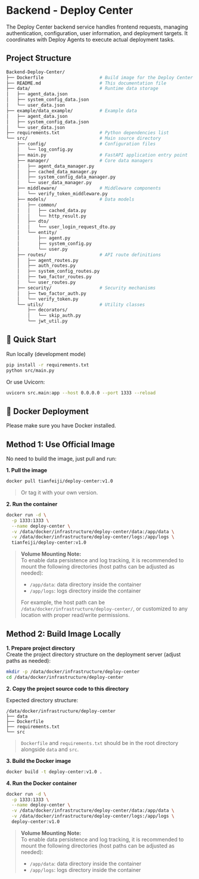 # Backend - Deploy Center

The Deploy Center backend service handles frontend requests, managing authentication, configuration, user information, and deployment targets. It coordinates with Deploy Agents to execute actual deployment tasks.

## Project Structure

```bash
Backend-Deploy-Center/
├── Dockerfile                     # Build image for the Deploy Center backend
├── README.md                      # This documentation file
├── data/                          # Runtime data storage
│   ├── agent_data.json
│   ├── system_config_data.json
│   └── user_data.json
├── example/data_example/          # Example data
│   ├── agent_data.json
│   ├── system_config_data.json
│   └── user_data.json
├── requirements.txt               # Python dependencies list
└── src/                           # Main source directory
    ├── config/                    # Configuration files
    │   └── log_config.py
    ├── main.py                    # FastAPI application entry point
    ├── manager/                   # Core data managers
    │   ├── agent_data_manager.py
    │   ├── cached_data_manager.py
    │   ├── system_config_data_manager.py
    │   └── user_data_manager.py
    ├── middleware/                # Middleware components
    │   └── verify_token_middleware.py
    ├── models/                    # Data models
    │   ├── common/
    │   │   ├── cached_data.py
    │   │   └── http_result.py
    │   ├── dto/
    │   │   └── user_login_request_dto.py
    │   └── entity/
    │       ├── agent.py
    │       ├── system_config.py
    │       └── user.py
    ├── routes/                    # API route definitions
    │   ├── agent_routes.py
    │   ├── auth_routes.py
    │   ├── system_config_routes.py
    │   ├── two_factor_routes.py
    │   └── user_routes.py
    ├── security/                  # Security mechanisms
    │   ├── two_factor_auth.py
    │   └── verify_token.py
    └── utils/                     # Utility classes
        ├── decorators/
        │   └── skip_auth.py
        └── jwt_util.py
```

## 🚀 Quick Start

Run locally (development mode)
```bash
pip install -r requirements.txt
python src/main.py
```

Or use Uvicorn:

```bash
uvicorn src.main:app --host 0.0.0.0 --port 1333 --reload
```

## 🐳 Docker Deployment

Please make sure you have Docker installed.

## Method 1: Use Official Image

No need to build the image, just pull and run:

**1. Pull the image**
```bash
docker pull tianfeiji/deploy-center:v1.0
```

> Or tag it with your own version.

**2. Run the container**
```bash
docker run -d \
  -p 1333:1333 \
  --name deploy-center \
  -v /data/docker/infrastructure/deploy-center/data:/app/data \
  -v /data/docker/infrastructure/deploy-center/logs:/app/logs \
  tianfeiji/deploy-center:v1.0
```

> **Volume Mounting Note:**  
> To enable data persistence and log tracking, it is recommended to mount the following directories (host paths can be adjusted as needed):  
> - `/app/data`: data directory inside the container  
> - `/app/logs`: logs directory inside the container  
>
> For example, the host path can be `/data/docker/infrastructure/deploy-center/`, or customized to any location with proper read/write permissions.

## Method 2: Build Image Locally

**1. Prepare project directory**  
Create the project directory structure on the deployment server (adjust paths as needed):

```bash
mkdir -p /data/docker/infrastructure/deploy-center
cd /data/docker/infrastructure/deploy-center
```

**2. Copy the project source code to this directory**

Expected directory structure:

```
/data/docker/infrastructure/deploy-center
├── data
├── Dockerfile
├── requirements.txt
└── src
```

> `Dockerfile` and `requirements.txt` should be in the root directory alongside `data` and `src`.

**3. Build the Docker image**

```bash
docker build -t deploy-center:v1.0 .
```

**4. Run the Docker container**

```bash
docker run -d \
  -p 1333:1333 \
  --name deploy-center \
  -v /data/docker/infrastructure/deploy-center/data:/app/data \
  -v /data/docker/infrastructure/deploy-center/logs:/app/logs \
  deploy-center:v1.0
```

> **Volume Mounting Note:**  
> To enable data persistence and log tracking, it is recommended to mount the following directories (host paths can be adjusted as needed):  
> - `/app/data`: data directory inside the container  
> - `/app/logs`: logs directory inside the container  